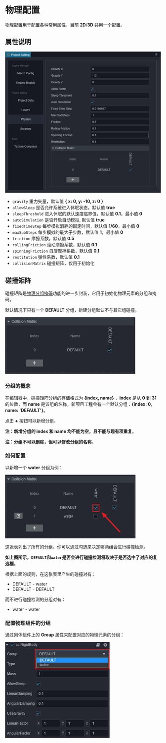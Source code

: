 # 物理配置

物理配置用于配置各种常用属性，目前 __2D__/__3D__ 共用一个配置。

## 属性说明

![Physics](./index/physics-index.png)

- `gravity` 重力矢量，默认值 __{ x: 0, y: -10, z: 0 }__
- `allowSleep` 是否允许系统进入休眠状态，默认值 __true__
- `sleepThreshold` 进入休眠的默认速度临界值，默认值 __0.1__，最小值 __0__
- `autoSimulation` 是否开启自动模拟, 默认值 __true__
- `fixedTimeStep` 每步模拟消耗的固定时间，默认值 __1/60__，最小值 __0__
- `maxSubSteps` 每步模拟的最大子步数，默认值 __1__，最小值 __0__
- `friction` 摩擦系数，默认值 __0.5__
- `rollingFriction` 滚动摩擦系数，默认值 __0.1__
- `spinningFriction` 自旋摩擦系数，默认值 __0.1__
- `restitution` 弹性系数，默认值 __0.1__
- `collisionMatrix` 碰撞矩阵，仅用于初始化
<!-- - `useNodeChains` 是否使用节点链组合刚体，默认值 *true* -->

## 碰撞矩阵

碰撞矩阵是[物理分组掩码](../../physics/physics-group-mask.md)功能的进一步封装，它用于初始化物理元素的分组和掩码。

默认情况下只有一个 __DEFAULT__ 分组，新建分组默认不与其它组碰撞。

![Physics-collision](./index/physics-collision.png)

### 分组的概念

在编辑器中，碰撞矩阵分组的存储格式为 __{index, name}__ ，__index__ 是从 __0__ 到 __31__ 的位数，而 __name__ 是该组的名称，新项目工程会有一个默认分组：__{index: 0, name: 'DEFAULT'}__。

点击 __+__ 按钮可以新增分组。

**注：新增分组的 index 和 name 均不能为空，且不能与现有项重复**。

**注：分组不可以删除，但可以修改分组的名称**。

### 如何配置

以新增一个 __water__ 分组为例：

![Physics-collision-demo](./index/physics-collision-demo.png)

这张表列出了所有的分组，你可以通过勾选来决定哪两组会进行碰撞检测。

**如上图所示，`DEFAULT`和`water`是否会进行碰撞检测将取决于是否选中了对应的复选框**。

根据上面的规则，在这张表里产生的碰撞对有：

- DEFAULT - water
- DEFAULT - DEFAULT

而不进行碰撞检测的分组对有：

- water - water

### 配置物理组件的分组

通过刚体组件上的 __Group__ 属性来配置对应的物理元素的分组：

![rigidbody-group](./index/rigidbody-group.jpg)